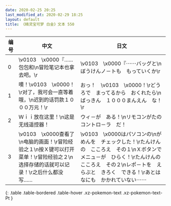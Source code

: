 ```yaml
---
date: 2020-02-25 20:25
last_modified_at: 2020-02-29 18:25
layout: default
title: 《精灵宝可梦 白金》文本 550
---
```

| 编号 | 中文 | 日文 |
| ---- | ---- | ---- |
| 0 | \v0103　\x0000『……包包和\n冒险笔记本也拿去吧。\r | \v0103　\x0000『⋯⋯バッグと\nぼうけんノ－トも　もっていくか\r |
| 1 | 噢！\v0103　\x0000！\r对了，我可会一直等着哦，\n迟到的话罚款１０００万元！\r | おっ！　\v0103　\x0000！\rどうろで　まってるから　おくれたら\nばっきん　１０００まんえん　な！\r |
| 2 | Ｗｉｉ放在这里！\n这是无线遥控器！ | ウィ－が　ある！\nリモコンがたの　コントロ－ラ　だ！ |
| 3 | \v0103　\x0000查看了\n电脑的画面！\r冒险经验之１\n按Ｘ键可以打开菜单！\r冒险经验之２\n选择存储的话就可以记录！\r之后什么都没写…… | \v0103　\x0000はパソコンの\nがめんを　チェックした！\rたんけんの　こころえ　その１\nＸボタンで　メニュ－が　ひらく！\rたんけんの　こころえ　その２\nレポ－トを　えらぶと　きろく　できる！\rあとは　なにも　かかれていない⋯⋯ |
{: .table .table-bordered .table-hover .xz-pokemon-text .xz-pokemon-text-Pt }